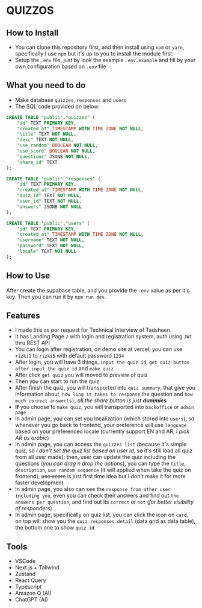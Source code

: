 # QUIZZOS

## How to Install

- You can clone this repository first, and then install using `npm` or `yarn`, specifically I use `npm` but it's up to you to install the module first.
- Setup the `.env` file, just by look the example `.env.example` and fill by your own configuration based on `.env` file

## What you need to do

- Make database `quizzes`, `responses` and `users`
- The SQL code provided on below:

```SQL
CREATE TABLE "public"."quizzes" (
    "id" TEXT PRIMARY KEY,
    "created_at" TIMESTAMP WITH TIME ZONE NOT NULL,
    "title" TEXT NOT NULL,
    "desc" TEXT NOT NULL,
    "use_random" BOOLEAN NOT NULL,
    "use_score" BOOLEAN NOT NULL,
    "questions" JSONB NOT NULL,
    "share_id" TEXT
);
```

```SQL
CREATE TABLE "public"."responses" (
    "id" TEXT PRIMARY KEY,
    "created_at" TIMESTAMP WITH TIME ZONE NOT NULL,
    "quiz_id" TEXT NOT NULL,
    "user_id" TEXT NOT NULL,
    "answers" JSONB NOT NULL
);
```

```SQL
CREATE TABLE "public"."users" (
    "id" TEXT PRIMARY KEY,
    "created_at" TIMESTAMP WITH TIME ZONE NOT NULL,
    "username" TEXT NOT NULL,
    "password" TEXT NOT NULL,
    "locale" TEXT NOT NULL
);
```

## How to Use

After create the supabase table, and you provide the `.env` value as per it's key. Then you can run it by `npm run dev`.

## Features

- I made this as per request for Technical Interview of Tadsheen.
- It has Landing Page `/` with login and registration system, auth using `JWT` thru REST API
- You can login after registration, on demo site at vercel, you can use `rizki1` to `rizki5` with default password `1234`
- After login, you will have 3 things, `input the quiz id`, `get quiz button after input the quiz id` and `make quiz`
- After click `get quiz` you will moved to preview of quiz
- Then you can start to run the quiz
- After finish the quiz, you will transported into `quiz summary`, that give you information about, `how long it takes to response` the question and `how much correct answer(s)`, *all the share button is just **dummies***
- **If** you choose to `make quiz`, you will transported into `backoffice` or `admin page`
- In admin page, you can set you localization (which stored into `users`), so whenever you go back to frontend, your preference will use `language` based on your preferenced locale (currently support EN and AR, *i pick AR as arabic*)
- In admin page, you can access the `quizzes list` (because it's simple quiz, so *I don't set the quiz list based on user id*, so it's still load all quiz from all user made); then, user can update the quiz including the questions (*you can drag n drop the options*), you can type the `title`, `description`, `use random sequence` (it will applied when take the quiz on frontend), ~~use score~~ is just first time idea but I don't make it for more faster development
- In admin page, you also can see the `response from other user including you`, even you can check their answers and find out `the answers per question`, and find out its `correct` or `not` (*for better visibility of responders*)
- In admin page, specifically on quiz list, you can click the icon on `card`, on top will show you the `quiz responses detail` (data grid as data table), the bottom one to show `quiz id`

## Tools

- VSCode
- Next.js + Tailwind
- Zustand
- React Query
- Typescript
- Amazon Q (AI)
- ChatGPT (AI)